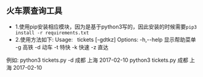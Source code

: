 
## 火车票查询工具
- 1.使用pip安装相应模块，因为是基于python3写的，因此安装的时候需要`pip3 install -r requirements.txt`
- 2.使用方法如下:
Usage:
    tickets [-gdtkz] <from> <to> <date>
Options:
    -h,--help   显示帮助菜单
    -g          高铁
    -d          动车
    -t          特快
    -k          快速
    -z          直达
    
例如: python3 tickets.py -d 成都 上海 2017-02-10
      python3 tickets.py 成都 上海 2017-02-10
